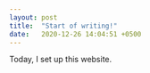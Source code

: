 ```yaml
---
layout: post
title:  "Start of writing!"
date:   2020-12-26 14:04:51 +0500
---
```

Today, I set up this website.
